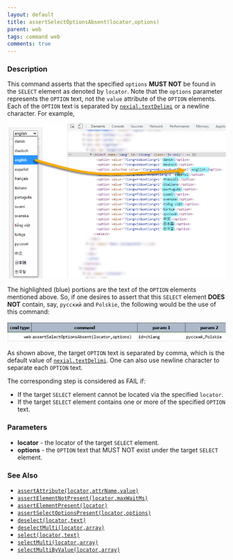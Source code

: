 ```yaml
---
layout: default
title: assertSelectOptionsAbsent(locator,options)
parent: web
tags: command web
comments: true
---
```


### Description
This command asserts that the specified `options` **MUST NOT** be found in the `SELECT` element as denoted by `locator`. 
Note that the `options` parameter represents the `OPTION` text, not the `value` attribute of the `OPTION` elements. 
Each of the `OPTION` text is separated by [`nexial.textDelimi`](../../systemvars/index.html#nexial.textDelim) or a 
newline character. For example,

![](image/assertSelectOptionsPresent_01.png)

The highlighted (blue) portions are the text of the `OPTION` elements mentioned above. So, if one desires to assert that
this `SELECT` element **DOES NOT** contain, say, `русский` and `Polskie`, the following would be the use of this command:

![](image/assertSelectOptionsAbsent_01.png)

As shown above, the target `OPTION` text is separated by comma, which is the default value of
[`nexial.textDelimi`](../../systemvars/index.html#nexial.textDelim). One can also use newline character to separate
each `OPTION` text.

The corresponding step is considered as FAIL if:
- If the target `SELECT` element cannot be located via the specified `locator`.
- If the target `SELECT` element contains one or more of the specified `OPTION` text.


### Parameters
- **locator** - the locator of the target `SELECT` element.
- **options** - the `OPTION` text that MUST NOT exist under the target `SELECT` element.


### See Also
- [`assertAttribute(locator,attrName,value)`](assertAttribute(locator,attrName,value))
- [`assertElementNotPresent(locator,maxWaitMs)`](assertElementNotPresent(locator,maxWaitMs))
- [`assertElementPresent(locator)`](assertElementPresent(locator))
- [`assertSelectOptionsPresent(locator,options)`](assertSelectOptionsPresent(locator,options))
- [`deselect(locator,text)`](deselect(locator,text))
- [`deselectMulti(locator,array)`](deselectMulti(locator,array))
- [`select(locator,text)`](select(locator,text))
- [`selectMulti(locator,array)`](selectMulti(locator,array))
- [`selectMultiByValue(locator,array)`](selectMultiByValue(locator,array))
